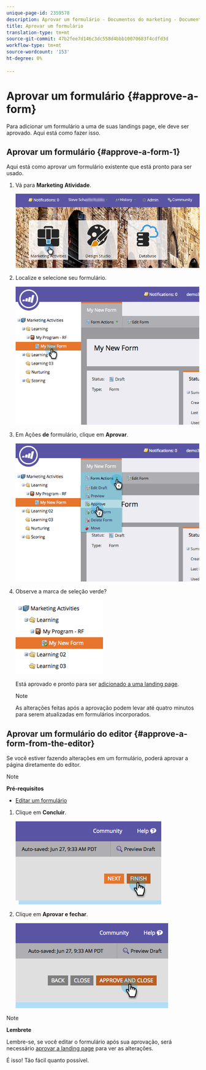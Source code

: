 ```yaml
---
unique-page-id: 2359578
description: Aprovar um formulário - Documentos do marketing - Documentação do produto
title: Aprovar um formulário
translation-type: tm+mt
source-git-commit: 47b2fee7d146c3dc558d4bbb10070683f4cdfd3d
workflow-type: tm+mt
source-wordcount: '153'
ht-degree: 0%

---
```



# Aprovar um formulário {#approve-a-form}

Para adicionar um formulário a uma de suas landings page, ele deve ser aprovado. Aqui está como fazer isso.

## Aprovar um formulário {#approve-a-form-1}

Aqui está como aprovar um formulário existente que está pronto para ser usado.

1. Vá para **Marketing** **Atividade**.

   ![](assets/login-marketing-activities-7.png)

1. Localize e selecione seu formulário.

   ![](assets/image2014-9-15-17-3a49-3a40.png)

1. Em Ações **de** formulário, clique em **Aprovar**.

   ![](assets/image2014-9-15-17-3a49-3a47.png)

1. Observe a marca de seleção verde?

   ![](assets/image2014-9-15-17-3a50-3a2.png)

   Está aprovado e pronto para ser [adicionado a uma landing page](../../../../product-docs/demand-generation/landing-pages/understanding-landing-pages/approve-unapprove-or-delete-a-landing-page.md).

   >[!NOTE]
   >
   >As alterações feitas após a aprovação podem levar até quatro minutos para serem atualizadas em formulários incorporados.

## Aprovar um formulário do editor {#approve-a-form-from-the-editor}

Se você estiver fazendo alterações em um formulário, poderá aprovar a página diretamente do editor.

>[!NOTE]
>
>**Pré-requisitos**
>
>* [Editar um formulário](../../../../product-docs/demand-generation/forms/form-actions/edit-a-form.md)

>



1. Clique em **Concluir**.

   ![](assets/image2014-9-15-17-3a51-3a43.png)

1. Clique em **Aprovar e fechar**.

   ![](assets/image2014-9-15-17-3a52-3a1.png)

>[!NOTE]
>
>**Lembrete**
>
>Lembre-se, se você editar o formulário após sua aprovação, será necessário [aprovar a landing page](../../../../product-docs/demand-generation/landing-pages/understanding-landing-pages/approve-unapprove-or-delete-a-landing-page.md) para ver as alterações.

É isso! Tão fácil quanto possível.